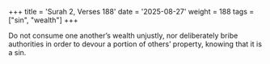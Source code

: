 +++
title = 'Surah 2, Verses 188'
date = '2025-08-27'
weight = 188
tags = ["sin", "wealth"]
+++

Do not consume one another’s wealth unjustly, nor deliberately bribe authorities in order to devour a portion of others’ property, knowing that it is a sin.